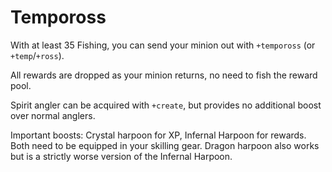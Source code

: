 # Tempoross

 With at least 35 Fishing, you can send your minion out with `+tempoross` \(or `+temp`/`+ross`\). 

All rewards are dropped as your minion returns, no need to fish the reward pool. 

Spirit angler can be acquired with `+create`, but provides no additional boost over normal anglers. 

Important boosts: Crystal harpoon for XP, Infernal Harpoon for rewards. Both need to be equipped in your skilling gear. Dragon harpoon also works but is a strictly worse version of the Infernal Harpoon.


